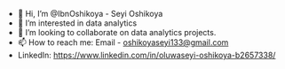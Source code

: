 - 👋 Hi, I’m @IbnOshikoya - Seyi Oshikoya
- 👀 I’m interested in data analytics
- 💞️ I’m looking to collaborate on data analytics projects.
- 📫 How to reach me: Email - oshikoyaseyi133@gmail.com 
- LinkedIn: https://www.linkedin.com/in/oluwaseyi-oshikoya-b2657338/

<!---
IbnOshikoya/Seyi_Oshikoya is a ✨ special ✨ repository because its `README.md` (this file) appears on your GitHub profile.
You can click the Preview link to take a look at your changes.
--->
